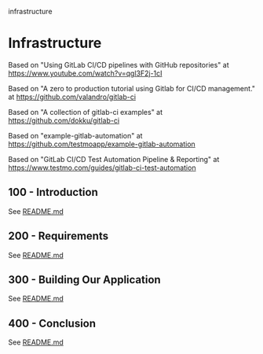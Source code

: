 infrastructure
# Infrastructure

Based on "Using GitLab CI/CD pipelines with GitHub repositories" at https://www.youtube.com/watch?v=qgl3F2j-1cI

Based on "A zero to production tutorial using Gitlab for CI/CD management." at https://github.com/valandro/gitlab-ci

Based on "A collection of gitlab-ci examples" at https://github.com/dokku/gitlab-ci

Based on "example-gitlab-automation" at https://github.com/testmoapp/example-gitlab-automation

Based on "GitLab CI/CD Test Automation Pipeline & Reporting" at https://www.testmo.com/guides/gitlab-ci-test-automation

## 100 - Introduction

See [README.md](./100/README.md)

## 200 - Requirements

See [README.md](./200/README.md)

## 300 - Building Our Application

See [README.md](./300/README.md)

## 400 - Conclusion

See [README.md](./400/README.md)
